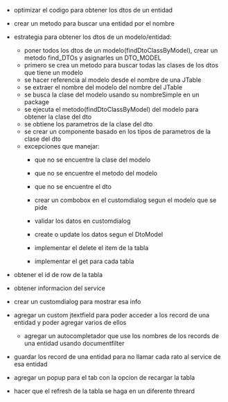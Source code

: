 - optimizar el codigo para obtener los dtos de un entidad
- crear un metodo para buscar una entidad por el nombre

- estrategia para obtener los dtos de un modelo/entidad:
	- poner todos los dtos de un modelo(findDtoClassByModel), crear un metodo find_DTOs y asignarles un DTO_MODEL
	- primero se crea un metodo para buscar todas las clases de los dtos que tiene un modelo
	- se hacer referencia al modelo desde el nombre de una JTable
	- se extraer el nombre del modelo del nombre del JTable
	- se busca la clase del modelo usando su nombreSimple en un package
	- se ejecuta el metodo(findDtoClassByModel) del modelo para obtener la clase del dto
	- se obtiene los parametros de la clase del dto
	- se crear un componente basado en los tipos de parametros de la clase del dto
	- excepciones que manejar:
		- que no se encuentre la clase del modelo
		- que no se encuentre el metodo del modelo
		- que no se encuentre el dto
		
		- crear un combobox en el customdialog segun el modelo que se pide
		- validar los datos en customdialog
		- create o update los datos segun el DtoModel
		- implementar el delete el item de la tabla
		- implementar el get para cada tabla
		
		
- obtener el id de row de la tabla
- obtener informacion del service
- crear un customdialog para mostrar esa info


- agregar un custom jtextfield para poder acceder a los record de una entidad y poder agregar varios de ellos
	- agregar un autocompletador que use los nombres de los records de una entidad usando documentfilter
- guardar los record de una entidad para no llamar cada rato al service de esa entidad


- agregar un popup para el tab con la opcion de recargar la tabla
- hacer que el refresh de la tabla se haga en un diferente threard